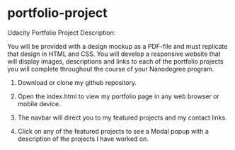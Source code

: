 # portfolio-project
Udacity Portfolio Project Description:  

You will be provided with a design mockup as a PDF-file and must replicate that design in HTML and CSS. 
You will develop a responsive website that will display images, descriptions and links to each of the 
portfolio projects you will complete throughout the course of your Nanodegree program.

1.  Download or clone my github repository.  

2.  Open the index.html to view my portfolio page in any web browser or mobile device.  

3.  The navbar will direct you to my featured projects and my contact links.

4.  Click on any of the featured projects to see a Modal popup with a description of the projects I have worked on. 
